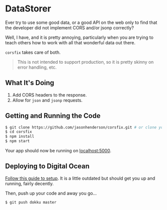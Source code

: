 # DataStorer

Ever try to use some good data, or a good API on the web only to find that the developer did not
implement CORS and/or jsonp correctly?

Well, I have, and it is pretty annoying, particularly when you are trying to teach others how to work
with all that wonderful data out there.

`corsfix` takes care of both.

 > This is not intended to support production, so it is pretty skinny on error handling, etc.

## What It's Doing

1. Add CORS headers to the response.
2. Allow for `json` and `jsonp` requests.

## Getting and Running the Code

```sh
$ git clone https://github.com/jasonhenderson/corsfix.git # or clone your own fork
$ cd corsfix
$ npm install
$ npm start
```

Your app should now be running on [localhost:5000](http://localhost:5000/).

## Deploying to Digital Ocean

[Follow this guide to setup](https://glebbahmutov.com/blog/running-multiple-applications-in-dokku/).
It is a little outdated but should get you up and running, fairly decently.

Then, push up your code and away you go...
```
$ git push dokku master
```

